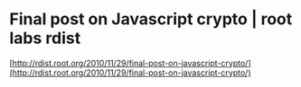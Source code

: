 <!--
id: 52072397515
link: http://tumblr.atmos.org/post/52072397515/final-post-on-javascript-crypto-root-labs-rdist
slug: final-post-on-javascript-crypto-root-labs-rdist
date: Mon Jun 03 2013 11:44:13 GMT-0700 (PDT)
publish: 2013-06-03
tags: 
title: Final post on Javascript crypto | root labs rdist
-->


Final post on Javascript crypto | root labs rdist
=================================================

[http://rdist.root.org/2010/11/29/final-post-on-javascript-crypto/](http://rdist.root.org/2010/11/29/final-post-on-javascript-crypto/)

